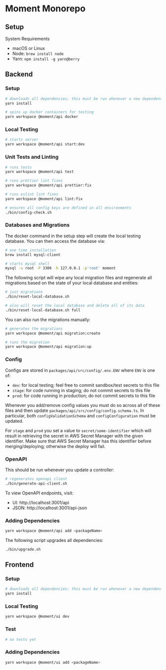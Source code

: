 # Moment Monorepo

## Setup

System Requirements
- macOS or Linux
- Node: `brew install node`
- Yarn: `npm install -g yarn@berry`


## Backend

### Setup

```bash
# downloads all dependencies; this must be run whenever a new dependency is added/removed
yarn install

# spins up docker containers for testing
yarn workspace @moment/api docker
```

### Local Testing

```bash
# starts server
yarn workspace @moment/api start:dev
```

### Unit Tests and Linting

```bash
# runs tests
yarn workspace @moment/api test

# runs prettier lint fixes
yarn workspace @moment/api prettier:fix

# runs eslint lint fixes
yarn workspace @moment/api lint:fix

# ensures all config keys are defined in all environments
./bin/config-check.sh
```

### Databases and Migrations

The docker command in the setup step will create the local testing database. You
can then access the database via:

```bash
# one time installation
brew install mysql-client

# starts mysql shell
mysql -u root -P 3306 -h 127.0.0.1 -p'root' moment
```

The following script will wipe any local migration files and regenerate all
migrations based on the state of your local database and entities:

```bash
# just migrations
./bin/reset-local-database.sh

# also will reset the local database and delete all of its data
./bin/reset-local-database.sh full
```

You can also run the migrations manually:

```bash
# generates the migrations
yarn workspace @moment/api migration:create

# runs the migration
yarn workspace @moment/api migration:up
```

### Config

Configs are stored in `packages/api/src/config/.env.ENV` where `ENV` is one of:
- `dev`: for local testing; feel free to commit sandbox/test secrets to this file
- `stage`: for code running in staging; do not commit secrets to this file
- `prod`: for code running in production; do not commit secrets to this file

Whenever you add/remove config values you must do so across all of these files
and then update `packages/api/src/config/config.schema.ts`. In particular, both
`configValidationSchema` and `configConfiguration` must be updated.

For `stage` and `prod` you set a value to `secret/some-identifier` which will
result in retrieving the secret in AWS Secret Manager with the given
identifier. Make sure that AWS Secret Manager has this identifier before
merging/deploying; otherwise the deploy will fail.

### OpenAPI

This should be run whenever you update a controller:

```bash
# regenerates openapi client
./bin/generate-api-client.sh
```

To view OpenAPI endpoints, visit:
- UI: http://localhost:3001/api
- JSON: http://localhost:3001/api-json

### Adding Dependencies

```bash
yarn workspace @moment/api add <packageName>
```

The following script upgrades all dependencies:

```bash
./bin/upgrade.sh
```


## Frontend

### Setup

```bash
# downloads all dependencies; this must be run whenever a new dependency is added/removed
yarn install
```

### Local Testing

```bash
yarn workspace @moment/ui dev
```

### Test

```bash
# no tests yet
```

### Adding Dependencies

```bash
yarn workspace @moment/ui add <packageName>
```
